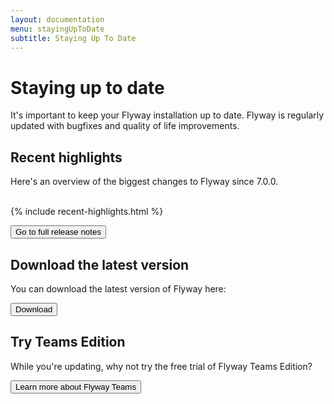 ```yaml
---
layout: documentation
menu: stayingUpToDate
subtitle: Staying Up To Date
---
```


# Staying up to date

It's important to keep your Flyway installation up to date. Flyway is regularly updated with bugfixes and quality of life improvements.<br/>

<h2>Recent highlights</h2>

Here's an overview of the biggest changes to Flyway since 7.0.0.
<br/>
<br/>

{% include recent-highlights.html %}

<a href="https://flywaydb.org/documentation/learnmore/releaseNotes?ref=staying-up-to-date">
  <button class="btn btn-primary">Go to full release notes</button>
</a>

## Download the latest version

You can download the latest version of Flyway here:
<br />

<a href="https://flywaydb.org/download?ref=staying-up-to-date">
  <button class="btn btn-primary">Download</button>
</a>

## Try Teams Edition

While you're updating, why not try the free trial of Flyway Teams Edition?

<a href="https://flywaydb.org/try-flyway-teams-edition?ref=staying-up-to-date">
  <button class="btn btn-primary">Learn more about Flyway Teams</button>
</a>